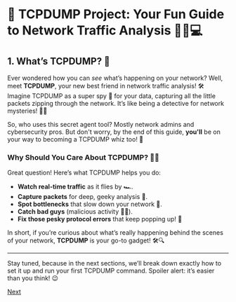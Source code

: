 # 🚀 TCPDUMP Project: Your Fun Guide to Network Traffic Analysis 🕵️‍♂️💻

## 1. What’s TCPDUMP? 🤔

Ever wondered how you can *see* what’s happening on your network? Well, meet **TCPDUMP**, your new best friend in network traffic analysis! 🛠️ Imagine TCPDUMP as a super spy 👀 for your data, capturing all the little packets zipping through the network. It’s like being a detective for network mysteries! 🕵️‍♀️

So, who uses this secret agent tool? Mostly network admins and cybersecurity pros. But don't worry, by the end of this guide, **you'll** be on your way to becoming a TCPDUMP whiz too! 🌟

### Why Should You Care About TCPDUMP? 🤷‍♀️

Great question! Here’s what TCPDUMP helps you do:

- **Watch real-time traffic** as it flies by 🏎️.
- **Capture packets** for deep, geeky analysis 🔬.
- **Spot bottlenecks** that slow down your network 🐢.
- **Catch bad guys** (malicious activity 🦹‍♂️).
- **Fix those pesky protocol errors** that keep popping up! 🚨

In short, if you’re curious about what’s really happening behind the scenes of your network, **TCPDUMP** is your go-to gadget! 🛠️🔍

---

Stay tuned, because in the next sections, we’ll break down exactly how to set it up and run your first TCPDUMP command. Spoiler alert: it’s easier than you think! 😉

[Next](installing_tcpdump.md)